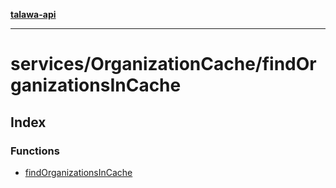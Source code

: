 [**talawa-api**](../../../README.md)

***

# services/OrganizationCache/findOrganizationsInCache

## Index

### Functions

- [findOrganizationsInCache](functions/findOrganizationsInCache.md)
